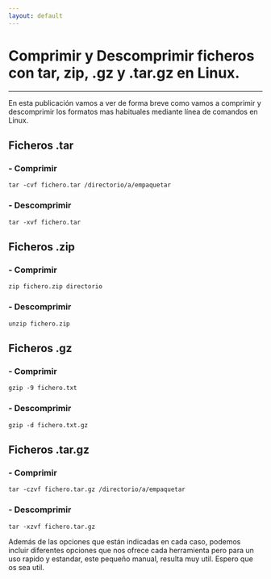```yaml
---
layout: default
---
```


# [](#header-1)Comprimir y Descomprimir ficheros con tar, zip, .gz y .tar.gz en Linux.
***

En esta publicación vamos a ver de forma breve como vamos a comprimir y descomprimir los formatos mas habituales mediante línea de comandos en Linux.

## [](#header-2)Ficheros .tar
### [](#header-3) - Comprimir
```
tar -cvf fichero.tar /directorio/a/empaquetar
```
### [](#header-3) - Descomprimir
```
tar -xvf fichero.tar
```

## [](#header-2)Ficheros .zip
### [](#header-3) - Comprimir
```
zip fichero.zip directorio
```
### [](#header-3) - Descomprimir
```
unzip fichero.zip
```

## [](#header-2)Ficheros .gz
### [](#header-3) - Comprimir
```
gzip -9 fichero.txt
```
### [](#header-3) - Descomprimir
```
gzip -d fichero.txt.gz
```

## [](#header-2)Ficheros .tar.gz
### [](#header-3) - Comprimir
```
tar -czvf fichero.tar.gz /directorio/a/empaquetar
```
### [](#header-3) - Descomprimir
```
tar -xzvf fichero.tar.gz
```

Además de las opciones que están indicadas en cada caso, podemos incluir diferentes opciones que nos ofrece cada herramienta pero para un uso rapido y estandar, este pequeño manual, resulta muy util.
Espero que os sea util.
